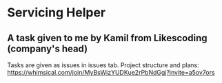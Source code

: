 # Servicing Helper

## A task given to me by Kamil from Likescoding (company's head)
Tasks are given as issues in issues tab.
Project structure and plans: https://whimsical.com/join/MyBsWizYUDKue2rPbNdGgj?invite=a5ov7ors
